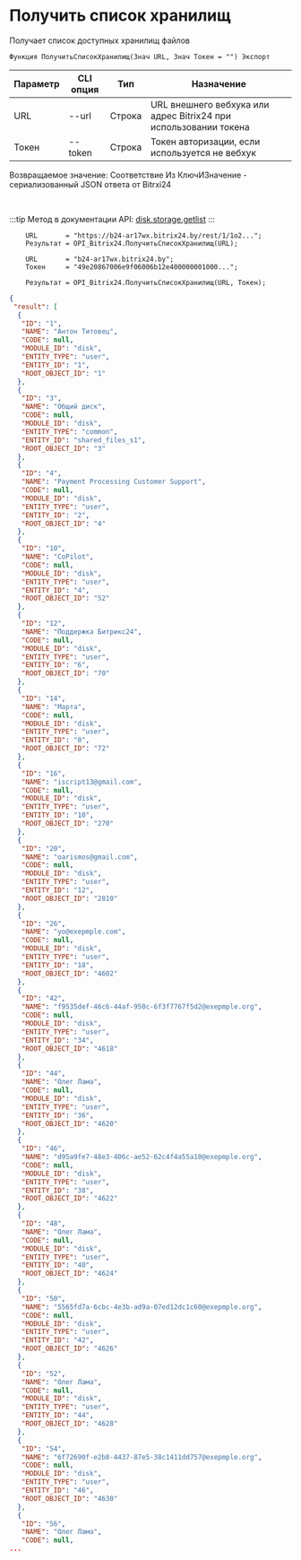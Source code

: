 ﻿---
sidebar_position: 1
---

# Получить список хранилищ
 Получает список доступных хранилищ файлов



`Функция ПолучитьСписокХранилищ(Знач URL, Знач Токен = "") Экспорт`

  | Параметр | CLI опция | Тип | Назначение |
  |-|-|-|-|
  | URL | --url | Строка | URL внешнего вебхука или адрес Bitrix24 при использовании токена |
  | Токен | --token | Строка | Токен авторизации, если используется не вебхук |

  
  Возвращаемое значение:   Соответствие Из КлючИЗначение - сериализованный JSON ответа от Bitrxi24

<br/>

:::tip
Метод в документации API: [disk.storage.getlist](https://dev.1c-bitrix.ru/rest_help/disk/storage/disk_storage_getlist.php)
:::
<br/>


```bsl title="Пример кода"
    URL       = "https://b24-ar17wx.bitrix24.by/rest/1/1o2...";
    Результат = OPI_Bitrix24.ПолучитьСписокХранилищ(URL);

    URL       = "b24-ar17wx.bitrix24.by";
    Токен     = "49e20867006e9f06006b12e400000001000...";

    Результат = OPI_Bitrix24.ПолучитьСписокХранилищ(URL, Токен);
```
    



```json title="Результат"
{
 "result": [
  {
   "ID": "1",
   "NAME": "Антон Титовец",
   "CODE": null,
   "MODULE_ID": "disk",
   "ENTITY_TYPE": "user",
   "ENTITY_ID": "1",
   "ROOT_OBJECT_ID": "1"
  },
  {
   "ID": "3",
   "NAME": "Общий диск",
   "CODE": null,
   "MODULE_ID": "disk",
   "ENTITY_TYPE": "common",
   "ENTITY_ID": "shared_files_s1",
   "ROOT_OBJECT_ID": "3"
  },
  {
   "ID": "4",
   "NAME": "Payment Processing Customer Support",
   "CODE": null,
   "MODULE_ID": "disk",
   "ENTITY_TYPE": "user",
   "ENTITY_ID": "2",
   "ROOT_OBJECT_ID": "4"
  },
  {
   "ID": "10",
   "NAME": "CoPilot",
   "CODE": null,
   "MODULE_ID": "disk",
   "ENTITY_TYPE": "user",
   "ENTITY_ID": "4",
   "ROOT_OBJECT_ID": "52"
  },
  {
   "ID": "12",
   "NAME": "Поддержка Битрикс24",
   "CODE": null,
   "MODULE_ID": "disk",
   "ENTITY_TYPE": "user",
   "ENTITY_ID": "6",
   "ROOT_OBJECT_ID": "70"
  },
  {
   "ID": "14",
   "NAME": "Марта",
   "CODE": null,
   "MODULE_ID": "disk",
   "ENTITY_TYPE": "user",
   "ENTITY_ID": "8",
   "ROOT_OBJECT_ID": "72"
  },
  {
   "ID": "16",
   "NAME": "iscript13@gmail.com",
   "CODE": null,
   "MODULE_ID": "disk",
   "ENTITY_TYPE": "user",
   "ENTITY_ID": "10",
   "ROOT_OBJECT_ID": "270"
  },
  {
   "ID": "20",
   "NAME": "oarismos@gmail.com",
   "CODE": null,
   "MODULE_ID": "disk",
   "ENTITY_TYPE": "user",
   "ENTITY_ID": "12",
   "ROOT_OBJECT_ID": "2810"
  },
  {
   "ID": "26",
   "NAME": "yo@exepmple.com",
   "CODE": null,
   "MODULE_ID": "disk",
   "ENTITY_TYPE": "user",
   "ENTITY_ID": "18",
   "ROOT_OBJECT_ID": "4602"
  },
  {
   "ID": "42",
   "NAME": "f9535def-46c6-44af-950c-6f3f7767f5d2@exepmple.org",
   "CODE": null,
   "MODULE_ID": "disk",
   "ENTITY_TYPE": "user",
   "ENTITY_ID": "34",
   "ROOT_OBJECT_ID": "4618"
  },
  {
   "ID": "44",
   "NAME": "Олег Лама",
   "CODE": null,
   "MODULE_ID": "disk",
   "ENTITY_TYPE": "user",
   "ENTITY_ID": "36",
   "ROOT_OBJECT_ID": "4620"
  },
  {
   "ID": "46",
   "NAME": "d95a9fe7-48e3-406c-ae52-62c4f4a55a10@exepmple.org",
   "CODE": null,
   "MODULE_ID": "disk",
   "ENTITY_TYPE": "user",
   "ENTITY_ID": "38",
   "ROOT_OBJECT_ID": "4622"
  },
  {
   "ID": "48",
   "NAME": "Олег Лама",
   "CODE": null,
   "MODULE_ID": "disk",
   "ENTITY_TYPE": "user",
   "ENTITY_ID": "40",
   "ROOT_OBJECT_ID": "4624"
  },
  {
   "ID": "50",
   "NAME": "5565fd7a-6cbc-4e3b-ad9a-07ed12dc1c60@exepmple.org",
   "CODE": null,
   "MODULE_ID": "disk",
   "ENTITY_TYPE": "user",
   "ENTITY_ID": "42",
   "ROOT_OBJECT_ID": "4626"
  },
  {
   "ID": "52",
   "NAME": "Олег Лама",
   "CODE": null,
   "MODULE_ID": "disk",
   "ENTITY_TYPE": "user",
   "ENTITY_ID": "44",
   "ROOT_OBJECT_ID": "4628"
  },
  {
   "ID": "54",
   "NAME": "6f72690f-e2b8-4437-87e5-38c1411dd757@exepmple.org",
   "CODE": null,
   "MODULE_ID": "disk",
   "ENTITY_TYPE": "user",
   "ENTITY_ID": "46",
   "ROOT_OBJECT_ID": "4630"
  },
  {
   "ID": "56",
   "NAME": "Олег Лама",
   "CODE": null,
...
```
